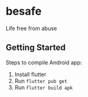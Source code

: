 # besafe

Life free from abuse

## Getting Started

Steps to compile Android app:
1) Install flutter
2) Run `flutter pub get`
3) Run `flutter build apk`
